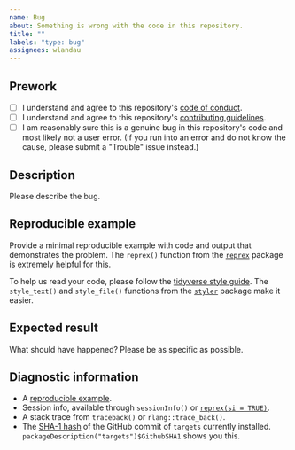 ```yaml
---
name: Bug
about: Something is wrong with the code in this repository.
title: ""
labels: "type: bug"
assignees: wlandau
---
```


## Prework

* [ ] I understand and agree to this repository's [code of conduct](https://github.com/wlandau/targets-manual/blob/main/CODE_OF_CONDUCT.md).
* [ ] I understand and agree to this repository's [contributing guidelines](https://github.com/wlandau/targets-manual/blob/main/CONTRIBUTING.md).
* [ ] I am reasonably sure this is a genuine bug in this repository's code and most likely not a user error. (If you run into an error and do not know the cause, please submit a "Trouble" issue instead.)

## Description

Please describe the bug.

## Reproducible example

Provide a minimal reproducible example with code and output that demonstrates the problem. The `reprex()` function from the [`reprex`](https://github.com/tidyverse/reprex) package is extremely helpful for this.

To help us read your code, please follow the [tidyverse style guide](https://style.tidyverse.org/). The `style_text()` and `style_file()` functions from the [`styler`](https://github.com/r-lib/styler) package make it easier.

## Expected result

What should have happened? Please be as specific as possible.

## Diagnostic information

* A [reproducible example](https://github.com/tidyverse/reprex).
* Session info, available through `sessionInfo()` or [`reprex(si = TRUE)`](https://github.com/tidyverse/reprex).
* A stack trace from `traceback()` or `rlang::trace_back()`.
* The [SHA-1 hash](https://git-scm.com/book/en/v1/Getting-Started-Git-Basics#Git-Has-Integrity) of the GitHub commit of `targets` currently installed. `packageDescription("targets")$GithubSHA1` shows you this.
